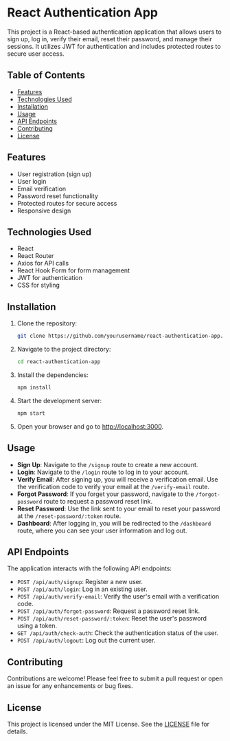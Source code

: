 # React Authentication App

This project is a React-based authentication application that allows users to sign up, log in, verify their email, reset their password, and manage their sessions. It utilizes JWT for authentication and includes protected routes to secure user access.

## Table of Contents

- [Features](#features)
- [Technologies Used](#technologies-used)
- [Installation](#installation)
- [Usage](#usage)
- [API Endpoints](#api-endpoints)
- [Contributing](#contributing)
- [License](#license)

## Features

- User registration (sign up)
- User login
- Email verification
- Password reset functionality
- Protected routes for secure access
- Responsive design

## Technologies Used

- React
- React Router
- Axios for API calls
- React Hook Form for form management
- JWT for authentication
- CSS for styling

## Installation

1. Clone the repository:

   ```bash
   git clone https://github.com/yourusername/react-authentication-app.git
   ```

2. Navigate to the project directory:

   ```bash
   cd react-authentication-app
   ```

3. Install the dependencies:

   ```bash
   npm install
   ```

4. Start the development server:

   ```bash
   npm start
   ```

5. Open your browser and go to [http://localhost:3000](http://localhost:3000).

## Usage

- **Sign Up**: Navigate to the `/signup` route to create a new account.
- **Login**: Navigate to the `/login` route to log in to your account.
- **Verify Email**: After signing up, you will receive a verification email. Use the verification code to verify your email at the `/verify-email` route.
- **Forgot Password**: If you forget your password, navigate to the `/forgot-password` route to request a password reset link.
- **Reset Password**: Use the link sent to your email to reset your password at the `/reset-password/:token` route.
- **Dashboard**: After logging in, you will be redirected to the `/dashboard` route, where you can see your user information and log out.

## API Endpoints

The application interacts with the following API endpoints:

- `POST /api/auth/signup`: Register a new user.
- `POST /api/auth/login`: Log in an existing user.
- `POST /api/auth/verify-email`: Verify the user's email with a verification code.
- `POST /api/auth/forgot-password`: Request a password reset link.
- `POST /api/auth/reset-password/:token`: Reset the user's password using a token.
- `GET /api/auth/check-auth`: Check the authentication status of the user.
- `POST /api/auth/logout`: Log out the current user.

## Contributing

Contributions are welcome! Please feel free to submit a pull request or open an issue for any enhancements or bug fixes.

## License

This project is licensed under the MIT License. See the [LICENSE](LICENSE) file for details.
